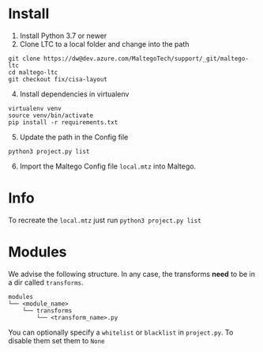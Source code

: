 # Install

1. Install Python 3.7 or newer
2. Clone LTC to a local folder and change into the path 
```
git clone https://dw@dev.azure.com/MaltegoTech/support/_git/maltego-ltc
cd maltego-ltc
git checkout fix/cisa-layout
```

4. Install dependencies in virtualenv
```
virtualenv venv
source venv/bin/activate
pip install -r requirements.txt
```

5. Update the path in the Config file

`python3 project.py list`

6. Import the Maltego Config file `local.mtz` into Maltego.

# Info
To recreate the `local.mtz` just run `python3 project.py list`

# Modules

We advise the following structure. In any case, the transforms **need** to be in a dir called `transforms`.

```
modules
└── <module_name>
    └── transforms
        └── <transform_name>.py
```

You can optionally specify a `whitelist` or `blacklist` in `project.py`. To disable them set them to `None`
